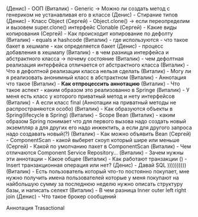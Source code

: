 
(Денис) - ООП
(Виталик) - Generic -> Можно ли создать метод с генериком не устанавливая его в классе
(Денис) - Стирание типов
(Денис) - Класс Object
(Сергей) - Object.clone() -> если переопределим и вызовем super.clone() интерфейс Clonable 
(Сергей) - Какие виды копирования
(Сергей) - Как происходит копирование по дефолту
(Виталик) - equals и hashcode
(Виталик) - где используются - что такое бакет в хешмапе - как определяется бакет
(Денис) - процесс добавления в хешмапу 
(Виталик) - в чем разница интерфейса и абстрактного класса -> почему состояние
(Виталик) - чем дефолтная реализация интерфейса отличается от абстрактного класса 
(Виталик) - Что в дефолтной реализации класса нельзя сделать
(Виталик) - Могу ли я реализовать анонимный класс в абстрактном
(Виталик) - Аннотация что такое
(Виталик) - **Как отпроцессить аннотацию**
(Виталик) - Что такое аспект - каким образом это реализованно в Springe
(Виталик) - У меня есть класс у которого приватный метод и нету интерфейсов
(Виталик) - А если класс final
(Аннотации на приватный методы не распространяются особо)
(Виталик) - Как образуются объекты в Spring(lifecycle в Spring)
(Виталик) - Scope Bean
(Виталик) - каким образом Spring понимает что для первого вызова надо создать новый экземпляр а для других его надо инжектить, а если для другого запроса надо создавать новый(?)
(Виталик) - Как можно объявить Bean 
(Сергей) - ComponentScan - какой выберет скоуп который шире или меньше
(Сергей) - Какой по умолчанию пакет в ComponentScan
(Виталик) - Чем отличаются Component Service Repository...
(Виталик) - Зачем нужны эти аннотации - Какое общее 
(Виталик) - Как работают транзакции
() - Insert транзакционная операция или нет?
(Денис) - Давaй SQL ))))))))))
(Виталик) - Есть пользователь который что-то постоянно покупает, мне нужно получить имена пользователей которые у меня покупают на найбольшую сумму за последнюю неделю
нужно описать структуру базы, и написать селект
(Виталик) - В чем разница Inner outer left right join
(Денис) - Что такое брокер сообщений


Аннотация Trasactional
